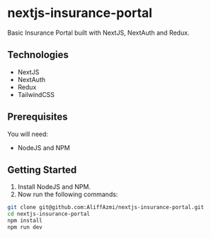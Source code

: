 # nextjs-insurance-portal

Basic Insurance Portal built with NextJS, NextAuth and Redux.

## Technologies

- NextJS
- NextAuth
- Redux
- TailwindCSS

## Prerequisites

You will need:

- NodeJS and NPM

## Getting Started

1. Install NodeJS and NPM.
2. Now run the following commands:

```bash
git clone git@github.com:AliffAzmi/nextjs-insurance-portal.git
cd nextjs-insurance-portal
npm install
npm run dev
```
